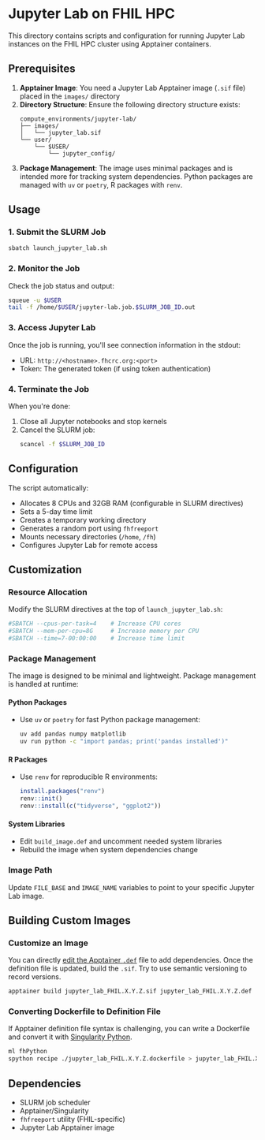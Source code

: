 # Jupyter Lab on FHIL HPC

This directory contains scripts and configuration for running Jupyter Lab instances on the FHIL HPC cluster using Apptainer containers.

## Prerequisites

1. **Apptainer Image**: You need a Jupyter Lab Apptainer image (`.sif` file) placed in the `images/` directory
2. **Directory Structure**: Ensure the following directory structure exists:
   ```
   compute_environments/jupyter-lab/
   ├── images/
   │   └── jupyter_lab.sif
   └── user/
       └── $USER/
           └── jupyter_config/
   ```
3. **Package Management**: The image uses minimal packages and is intended more for tracking system dependencies. Python packages are managed with `uv` or `poetry`, R packages with `renv`.

## Usage

### 1. Submit the SLURM Job

```bash
sbatch launch_jupyter_lab.sh
```

### 2. Monitor the Job

Check the job status and output:
```bash
squeue -u $USER
tail -f /home/$USER/jupyter-lab.job.$SLURM_JOB_ID.out
```

### 3. Access Jupyter Lab

Once the job is running, you'll see connection information in the stdout:
- URL: `http://<hostname>.fhcrc.org:<port>`
- Token: The generated token (if using token authentication)

### 4. Terminate the Job

When you're done:
1. Close all Jupyter notebooks and stop kernels
2. Cancel the SLURM job:
   ```bash
   scancel -f $SLURM_JOB_ID
   ```

## Configuration

The script automatically:
- Allocates 8 CPUs and 32GB RAM (configurable in SLURM directives)
- Sets a 5-day time limit
- Creates a temporary working directory
- Generates a random port using `fhfreeport`
- Mounts necessary directories (`/home`, `/fh`)
- Configures Jupyter Lab for remote access

## Customization

### Resource Allocation
Modify the SLURM directives at the top of `launch_jupyter_lab.sh`:
```bash
#SBATCH --cpus-per-task=4    # Increase CPU cores
#SBATCH --mem-per-cpu=8G     # Increase memory per CPU
#SBATCH --time=7-00:00:00    # Increase time limit
```

### Package Management

The image is designed to be minimal and lightweight. Package management is handled at runtime:

#### Python Packages
- Use `uv` or `poetry` for fast Python package management:
  ```bash
  uv add pandas numpy matplotlib
  uv run python -c "import pandas; print('pandas installed')"
  ```

#### R Packages
- Use `renv` for reproducible R environments:
  ```r
  install.packages("renv")
  renv::init()
  renv::install(c("tidyverse", "ggplot2"))
  ```

#### System Libraries
- Edit `build_image.def` and uncomment needed system libraries
- Rebuild the image when system dependencies change

### Image Path
Update `FILE_BASE` and `IMAGE_NAME` variables to point to your specific Jupyter Lab image.

## Building Custom Images

### Customize an Image

You can directly [edit the Apptainer `.def`](https://apptainer.org/docs/user/1.0/build_a_container.html#building-containers-from-apptainer-definition-files) file to add dependencies. Once the definition file is updated, build the `.sif`. Try to use semantic versioning to record versions.

```bash
apptainer build jupyter_lab_FHIL.X.Y.Z.sif jupyter_lab_FHIL.X.Y.Z.def
```

### Converting Dockerfile to Definition File

If Apptainer definition file syntax is challenging, you can write a Dockerfile and convert it with [Singularity Python](https://singularityhub.github.io/singularity-cli/recipes).

```bash
ml fhPython
spython recipe ./jupyter_lab_FHIL.X.Y.Z.dockerfile > jupyter_lab_FHIL.X.Y.Z.def
```

## Dependencies

- SLURM job scheduler
- Apptainer/Singularity
- `fhfreeport` utility (FHIL-specific)
- Jupyter Lab Apptainer image
